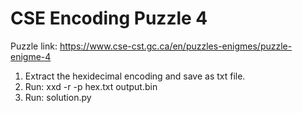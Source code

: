 <h1>CSE Encoding Puzzle 4</h1>

Puzzle link: https://www.cse-cst.gc.ca/en/puzzles-enigmes/puzzle-enigme-4

<ol type = "1">
<li>Extract the hexidecimal encoding and save as txt file.</li>
<li>Run: xxd -r -p hex.txt output.bin</li>
<li>Run: solution.py</li>
</ol>
